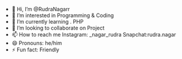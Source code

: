 - 👋 Hi, I’m @RudraNagarr
- 👀 I’m interested in Programming & Coding 
- 🌱 I’m currently learning . PHP
- 💞️ I’m looking to collaborate on Project 
- 📫 How to reach me Instagram: _nagar_rudra Snapchat:rudra.nagar
- 😄 Pronouns: he/him
- ⚡ Fun fact: Friendly 

<!---
RudraNagarr/RudraNagarr is a ✨ special ✨ repository because its `README.md` (this file) appears on your GitHub profile.
You can click the Preview link to take a look at your changes.
--->
